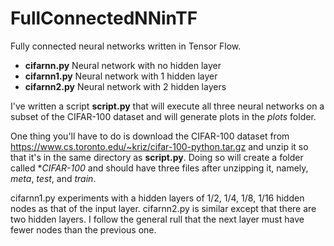 # FullConnectedNNinTF

Fully connected neural networks written in Tensor Flow.

* **cifarnn.py** Neural network with no hidden layer
* **cifarnn1.py** Neural network with 1 hidden layer
* **cifarnn2.py** Neural network with 2 hidden layers

I've written a script **script.py** that will execute all three neural networks on a subset of the CIFAR-100 dataset and will generate plots in the *plots* folder.

One thing you'll have to do is download the CIFAR-100 dataset from https://www.cs.toronto.edu/~kriz/cifar-100-python.tar.gz and unzip it so that it's in the same directory as **script.py**. Doing so will create a folder called **CIFAR-100* and should have three files after unzipping it, namely, *meta*, *test*, and *train*.

cifarnn1.py experiments with a hidden layers of 1/2, 1/4, 1/8, 1/16 hidden nodes as that of the input layer.
cifarnn2.py is similar except that there are two hidden layers. I follow the general rull that the next layer must have fewer nodes than the previous one.


